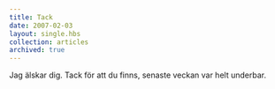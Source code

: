 ```yaml
---
title: Tack
date: 2007-02-03
layout: single.hbs
collection: articles
archived: true
---
```

Jag älskar dig. Tack för att du finns, senaste veckan var helt underbar.
